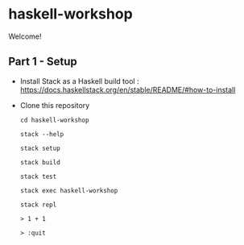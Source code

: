 # haskell-workshop

Welcome!

## Part 1 - Setup
- Install Stack as a Haskell build tool : https://docs.haskellstack.org/en/stable/README/#how-to-install
- Clone this repository

    `cd haskell-workshop`

    `stack --help`

    `stack setup`

    `stack build`

    `stack test`

    `stack exec haskell-workshop`

    `stack repl`

    `> 1 + 1`

    `> :quit`


